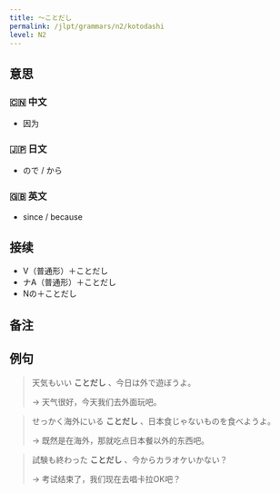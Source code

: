 ```yaml
---
title: 〜ことだし
permalink: /jlpt/grammars/n2/kotodashi
level: N2
---
```


## 意思

### 🇨🇳 中文

- 因为

### 🇯🇵 日文

- ので / から

### 🇬🇧 英文

- since / because

## 接续

- V（普通形）＋ことだし
- ナA（普通形）＋ことだし
- Nの＋ことだし

## 备注


## 例句

> 天気もいい **ことだし** 、今日は外で遊ぼうよ。
>
> → 天气很好，今天我们去外面玩吧。

> せっかく海外にいる **ことだし** 、日本食じゃないものを食べようよ。
>
> → 既然是在海外​​，那就吃点日本餐以外的东西吧。

> 試験も終わった **ことだし** 、今からカラオケいかない？
>
> → 考试结束了，我们现在去唱卡拉OK吧？

